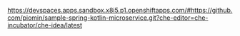https://devspaces.apps.sandbox.x8i5.p1.openshiftapps.com/#https://github.com/piomin/sample-spring-kotlin-microservice.git?che-editor=che-incubator/che-idea/latest
